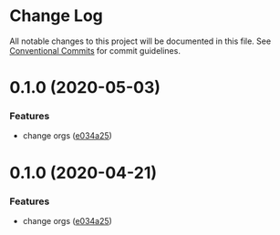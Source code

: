 # Change Log

All notable changes to this project will be documented in this file.
See [Conventional Commits](https://conventionalcommits.org) for commit guidelines.

# 0.1.0 (2020-05-03)


### Features

* change orgs ([e034a25](https://github.com/zxeryu/start/commit/e034a252937ead99497ea94853d422a77d4e4ac7))






# 0.1.0 (2020-04-21)


### Features

* change orgs ([e034a25](https://github.com/zxeryu/start/commit/e034a252937ead99497ea94853d422a77d4e4ac7))
